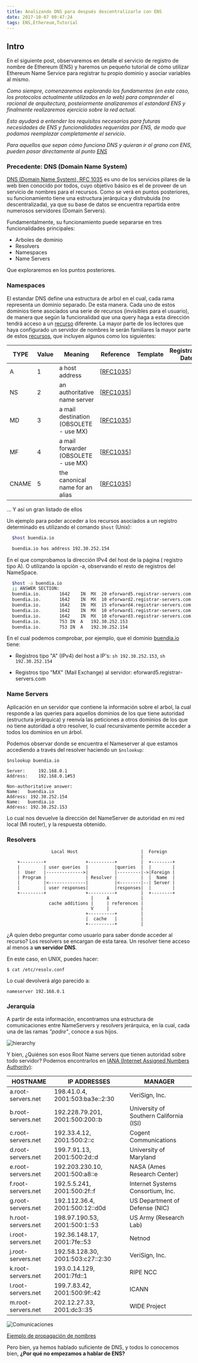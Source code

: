 ```yaml
---
title: Analizando DNS para después descentralizarlo con ENS
date: 2017-10-07 00:47:24
tags: ENS,Ethereum,Tutorial
---
```



## Intro

En el siguiente post, observaremos en detalle el servicio de registro de nombre de Ethereum (ENS) y haremos un pequeño tutorial de cómo utilizar Ethereum Name Service para registrar tu propio dominio y asociar variables al mismo.

*Como siempre, comenzaremos explorando los fundamentos (en este caso, los protocolos actualmente utilizados en la web) para comprender el racional de arquitectura, posteiormente analizaremos el estandard ENS y finalmente realizaremos ejercicio sobre la red actual*.

*Esto ayudará a entender los requisitos necesarios para futuras necesidades de ENS y funcionalidades requeridas por ENS, de modo que podamos reemplazar completamente el servicio*.

*Para aquellos que sepan cómo funciona DNS y quieran ir al grano con ENS, pueden pasar directamente al punto [ENS](#ENS:Ethereum-Name-Service)*

### Precedente: DNS (Domain Name System)

[DNS (Domain Name System), RFC 1035](https://www.ietf.org/rfc/rfc1035.txt) es uno de los servicios pilares de la web bien conocido por todos, cuyo objetivo básico es el de proveer de un servicio de nombres para el recursos. Como se verá en puntos posteriores, su funcionamiento tiene una estructura jerárquica y distrubuida (no descentralizada), ya que su base de datos se encuentra repartida entre numerosos servidores (Domain Servers).

Fundamentalmente, su funcionamiento puede separarse en tres funcionalidades principales:

- Arboles de dominio
- Resolvers
- Namespaces
- Name Servers

Que exploraremos en los puntos posteriores.

### Namespaces

El estandar DNS define una estructura de arbol en el cual, cada rama representa un dominio separado. De esta manera. Cada uno de estos dominios tiene asociados una serie de recursos (invisibles para el usuario), de manera que según la funcionalidad que una query haga a esta dirección tendrá acceso a un [recurso](http://www.iana.org/assignments/dns-parameters/dns-parameters.xhtml) diferente. La mayor parte de los lectores que haya configurado un servidor de nombres le serán familiares la mayor parte de estos [recursos](http://www.iana.org/assignments/dns-parameters/dns-parameters.xhtml), que incluyen algunos como los siguientes:

| TYPE  | Value | Meaning                                | Reference                                | Template | Registration Date |
| ----- | ----- | -------------------------------------- | ---------------------------------------- | -------- | ----------------- |
| A     | 1     | a host address                         | [[RFC1035](http://www.iana.org/go/rfc1035)] |          |                   |
| NS    | 2     | an authoritative name server           | [[RFC1035](http://www.iana.org/go/rfc1035)] |          |                   |
| MD    | 3     | a mail destination (OBSOLETE - use MX) | [[RFC1035](http://www.iana.org/go/rfc1035)] |          |                   |
| MF    | 4     | a mail forwarder (OBSOLETE - use MX)   | [[RFC1035](http://www.iana.org/go/rfc1035)] |          |                   |
| CNAME | 5     | the canonical name for an alias        | [[RFC1035](http://www.iana.org/go/rfc1035)] |          |                   |

… Y así un gran listado de ellos

Un ejemplo para poder acceder a los recursos asociados a un registro determinado es utilizando el comando ``$host`` (Unix):

```sh
  $host buendia.io

  buendia.io has address 192.30.252.154
```

En el que comprobamos la dirección IPv4 del host de la página ( registro tipo A). O utilizando la opción -a, observando el resto de registros del NameSpace.

```sh
  $host -a buendia.io
  ;; ANSWER SECTION:
  buendia.io.		1642	IN	MX	20 eforward5.registrar-servers.com.
  buendia.io.		1642	IN	MX	10 eforward2.registrar-servers.com.
  buendia.io.		1642	IN	MX	15 eforward4.registrar-servers.com.
  buendia.io.		1642	IN	MX	10 eforward1.registrar-servers.com.
  buendia.io.		1642	IN	MX	10 eforward3.registrar-servers.com.
  buendia.io.		753	IN	A	192.30.252.153
  buendia.io.		753	IN	A	192.30.252.154
```



En el cual podemos comprobar, por ejemplo, que el dominio [buendia.io](http://buendia.io) tiene:

- Registros tipo "A" (IPv4) del host a IP's: ```sh 192.30.252.153```, ```sh 192.30.252.154```

- Registros tipo "MX" (Mail Exchange) al servidor: eforward5.registrar-servers.com

### Name Servers

Aplicación en un servidor que contiene la información sobre el arbol, la cual responde a las queries para aquellos dominios de los que tiene autoridad (estructura jerárquica) y reenvía las peticiones a otros dominios de los que no tiene autoridad a otro resolver, lo cual recursivamente permite acceder a todos los dominios en un árbol.

Podemos observar donde se encuentra el Nameserver al que estamos accediendo a través del resolver haciendo un ``$nslookup``:

```shell
$nslookup buendia.io

Server:		192.168.0.1
Address:	192.168.0.1#53

Non-authoritative answer:
Name:	buendia.io
Address: 192.30.252.154
Name:	buendia.io
Address: 192.30.252.153
```

Lo cual nos devuelve la dirección del NameServer de autoridad en mi red local (Mi router), y la respuesta obtenido.

### Resolvers

```
                 Local Host                        |  Foreign
                                                   |
    +---------+               +----------+         |  +--------+
    |         | user queries  |          |queries  |  |        |
    |  User   |-------------->|          |---------|->|Foreign |
    | Program |               | Resolver |         |  |  Name  |
    |         |<--------------|          |<--------|--| Server |
    |         | user responses|          |responses|  |        |
    +---------+               +----------+         |  +--------+
                                |     A            |
                cache additions |     | references |
                                V     |            |
                              +----------+         |
                              |  cache   |         |
                              +----------+         |
```

¿A quíen debo preguntar como usuario para saber donde acceder al recurso? Los resolvers se encargan de esta tarea. Un resolver tiene acceso al menos a **un servidor DNS**.

En este caso, en UNIX, puedes hacer:

```shell
$ cat /etc/resolv.conf
```

Lo cual devolverá algo parecido a:

```nameserver 192.168.0.1```

### Jerarquía

A partir de esta información, encontramos una estructura de comunicaciones entre NameServers y resolvers jerárquica, en la cual, cada una de las ramas *"padre"*, conoce a sus hijos.

![hierarchy](http://player.slideplayer.com/16/5263622/data/images/img4.jpg)



Y bien, ¿Quiénes son esos Root Name servers que tienen autoridad sobre todo servidor? Podemos encontrarlos en [IANA (Internet Assigned Numbers Authority)](https://www.iana.org/domains/root/servers):

| HOSTNAME           | IP ADDRESSES                      | MANAGER                                 |
| ------------------ | --------------------------------- | --------------------------------------- |
| a.root-servers.net | 198.41.0.4, 2001:503:ba3e::2:30   | VeriSign, Inc.                          |
| b.root-servers.net | 192.228.79.201, 2001:500:200::b   | University of Southern California (ISI) |
| c.root-servers.net | 192.33.4.12, 2001:500:2::c        | Cogent Communications                   |
| d.root-servers.net | 199.7.91.13, 2001:500:2d::d       | University of Maryland                  |
| e.root-servers.net | 192.203.230.10, 2001:500:a8::e    | NASA (Ames Research Center)             |
| f.root-servers.net | 192.5.5.241, 2001:500:2f::f       | Internet Systems Consortium, Inc.       |
| g.root-servers.net | 192.112.36.4, 2001:500:12::d0d    | US Department of Defense (NIC)          |
| h.root-servers.net | 198.97.190.53, 2001:500:1::53     | US Army (Research Lab)                  |
| i.root-servers.net | 192.36.148.17, 2001:7fe::53       | Netnod                                  |
| j.root-servers.net | 192.58.128.30, 2001:503:c27::2:30 | VeriSign, Inc.                          |
| k.root-servers.net | 193.0.14.129, 2001:7fd::1         | RIPE NCC                                |
| l.root-servers.net | 199.7.83.42, 2001:500:9f::42      | ICANN                                   |
| m.root-servers.net | 202.12.27.33, 2001:dc3::35        | WIDE Project                            |



![Comunicaciones](http://player.slideplayer.com/16/5263622/data/images/img9.jpg)

[Ejemplo de propagación de nombres](https://dnschecker.org/#A/buendia.io)

Pero bien, ya hemos hablado suficiente de DNS, y todos lo conocemos bien, **¿Por qué no empezamos a hablar de ENS?**
